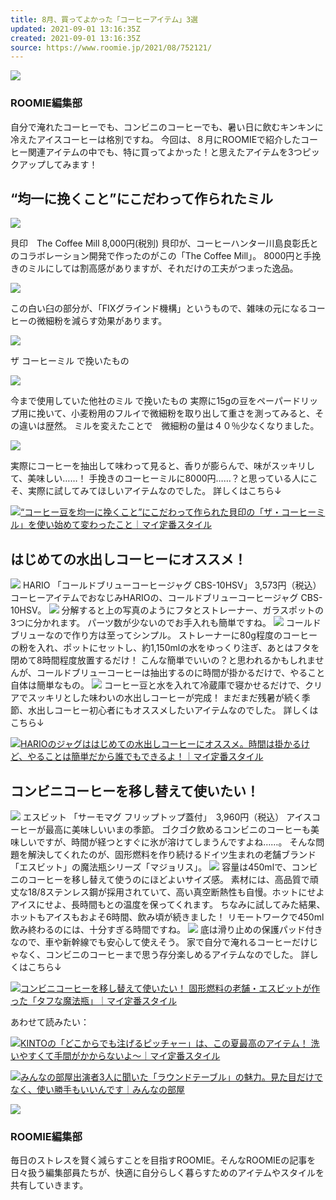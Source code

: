```yaml
---
title: 8月、買ってよかった「コーヒーアイテム」3選
updated: 2021-09-01 13:16:35Z
created: 2021-09-01 13:16:35Z
source: https://www.roomie.jp/2021/08/752121/
---
```


![](https://www.roomie.jp/wp-content/uploads/userphoto/31.jpg)

### ROOMIE編集部

自分で淹れたコーヒーでも、コンビニのコーヒーでも、暑い日に飲むキンキンに冷えたアイスコーヒーは格別ですね。
今回は、８月にROOMIEで紹介したコーヒー関連アイテムの中でも、特に買ってよかった！と思えたアイテムを3つピックアップしてみます！

## “均一に挽くこと”にこだわって作られたミル

![](https://assets.media-platform.com/roomie/dist/images/2021/08/DSCF6687-1.jpg)

貝印　The Coffee Mill 8,000円(税別)
貝印が、コーヒーハンター川島良彰氏とのコラボレーション開発で作ったのがこの「The Coffee Mill」。
8000円と手挽きのミルにしては割高感がありますが、それだけの工夫がつまった逸品。

![](https://assets.media-platform.com/roomie/dist/images/2021/08/DSCF6644-1.jpg)

この白い臼の部分が、「FIXグラインド機構」というもので、雑味の元になるコーヒーの微細粉を減らす効果があります。

![](https://assets.media-platform.com/roomie/dist/images/2021/08/DSCF6665-1.jpg)

ザ コーヒーミル で挽いたもの

![](https://assets.media-platform.com/roomie/dist/images/2021/08/DSCF6671-1.jpg)

今まで使用していた他社のミル で挽いたもの
実際に15gの豆をペーパードリップ用に挽いて、小麦粉用のフルイで微細粉を取り出して重さを測ってみると、その違いは歴然。
ミルを変えたことで　微細粉の量は４０％少なくなりました。

![](https://assets.media-platform.com/roomie/dist/images/2021/08/DSCF6684-1.jpg)

実際にコーヒーを抽出して味わって見ると、香りが膨らんで、味がスッキリして、美味しい……！
手挽きのコーヒーミルに8000円……？と思っている人にこそ、実際に試してみてほしいアイテムなのでした。
詳しくはこちら↓

[ ![](https://assets.media-platform.com/roomie/dist/images/2021/08/DSCF6717.jpg)“コーヒー豆を均一に挽くこと”にこだわって作られた貝印の「ザ・コーヒーミル」を使い始めて変わったこと｜マイ定番スタイル](https://www.roomie.jp/2021/08/751337/)

## はじめての水出しコーヒーにオススメ！

![](https://assets.media-platform.com/roomie/dist/images/2021/08/DSC_8900.jpeg)
HARIO 「コールドブリューコーヒージャグ CBS-10HSV」 3,573円（税込）
コーヒーアイテムでおなじみHARIOの、コールドブリューコーヒージャグ CBS-10HSV。
![](https://assets.media-platform.com/roomie/dist/images/2021/08/DSC_8906.jpeg)
分解すると上の写真のようにフタとストレーナー、ガラスポットの3つに分かれます。
パーツ数が少ないのでお手入れも簡単ですね。
![](https://assets.media-platform.com/roomie/dist/images/2021/08/DSC_8915.jpeg)
コールドブリューなので作り方は至ってシンプル。
ストレーナーに80g程度のコーヒーの粉を入れ、ポットにセットし、約1,150mlの水をゆっくり注ぎ、あとはフタを閉めて8時間程度放置するだけ！
こんな簡単でいいの？と思われるかもしれませんが、コールドブリューコーヒーは抽出するのに時間が掛かるだけで、やること自体は簡単なもの。
![](https://assets.media-platform.com/roomie/dist/images/2021/08/DSC_8947.jpeg)
コーヒー豆と水を入れて冷蔵庫で寝かせるだけで、クリアでスッキリとした味わいの水出しコーヒーが完成！
まだまだ残暑が続く季節、水出しコーヒー初心者にもオススメしたいアイテムなのでした。
詳しくはこちら↓

[ ![](https://assets.media-platform.com/roomie/dist/images/2021/08/DSC_8945.jpg)HARIOのジャグははじめての水出しコーヒーにオススメ。時間は掛かるけど、やることは簡単だから誰でもできるよ！｜マイ定番スタイル](https://www.roomie.jp/2021/08/743701/)

## コンビニコーヒーを移し替えて使いたい！

![](https://assets.media-platform.com/roomie/dist/images/2021/08/IMG_3707.jpg)
エスビット 「サーモマグ フリップトップ蓋付」　3,960円（税込）
アイスコーヒーが最高に美味しいいまの季節。
ゴクゴク飲めるコンビニのコーヒーも美味しいですが、時間が経つとすぐに氷が溶けてしまうんですよね……。
そんな問題を解決してくれたのが、固形燃料を作り続けるドイツ生まれの老舗ブランド「エスビット」の魔法瓶シリーズ「マジョリス」。
![](https://assets.media-platform.com/roomie/dist/images/2021/08/IMG_3663.jpg)
容量は450mlで、コンビニのコーヒーを移し替えて使うのにほどよいサイズ感。
素材には、高品質で頑丈な18/8ステンレス鋼が採用されていて、高い真空断熱性も自慢。ホットにせよアイスにせよ、長時間もとの温度を保ってくれます。
ちなみに試してみた結果、ホットもアイスもおよそ6時間、飲み頃が続きました！ リモートワークで450ml飲み終わるのには、十分すぎる時間ですね。
![](https://assets.media-platform.com/roomie/dist/images/2021/08/IMG_3697.jpg)
底は滑り止めの保護パッド付きなので、車や新幹線でも安心して使えそう。
家で自分で淹れるコーヒーだけじゃなく、コンビニのコーヒーまで思う存分楽しめるアイテムなのでした。
詳しくはこちら↓

[ ![](https://assets.media-platform.com/roomie/dist/images/2021/06/IMG_45151.jpg)コンビニコーヒーを移し替えて使いたい！ 固形燃料の老舗・エスビットが作った「タフな魔法瓶」｜マイ定番スタイル](https://www.roomie.jp/2021/08/734069/)

あわせて読みたい：

[ ![](https://assets.media-platform.com/roomie/dist/images/2021/08/KINTOmain.jpg)KINTOの「どこからでも注げるピッチャー」は、この夏最高のアイテム！ 洗いやすくて手間がかからないよ～｜マイ定番スタイル](https://www.roomie.jp/2021/08/749140/)

[ ![](https://assets.media-platform.com/roomie/dist/images/2021/08/44fc4fe03e5d2bd4cf48b97c4eb6768f.jpg)みんなの部屋出演者3人に聞いた「ラウンドテーブル」の魅力。見た目だけでなく、使い勝手もいいんです｜みんなの部屋](https://www.roomie.jp/2021/08/749568/)

![](https://www.roomie.jp/wp-content/uploads/userphoto/31.jpg)

### ROOMIE編集部

毎日のストレスを賢く減らすことを目指すROOMIE。そんなROOMIEの記事を日々扱う編集部員たちが、快適に自分らしく暮らすためのアイテムやスタイルを共有していきます。